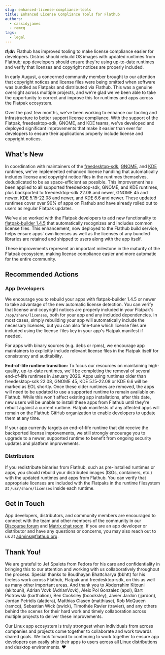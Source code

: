 ```yaml
---
slug: enhanced-license-compliance-tools
title: Enhanced License Compliance Tools for Flathub
authors:
  - cassidyjames
  - ramcq
tags:
  - legal
---
```


***tl;dr:*** Flathub has improved tooling to make license compliance easier for developers. Distros should rebuild OS images with updated runtimes from Flathub; app developers should ensure they're using up-to-date runtimes and verify that licenses and copyright notices are properly included.

<!-- truncate -->

In early August, a concerned community member brought to our attention that copyright notices and license files were being omitted when software was bundled as Flatpaks and distributed via Flathub. This was a genuine oversight across multiple projects, and we're glad we've been able to take the opportunity to correct and improve this for runtimes and apps across the Flatpak ecosystem.

Over the past few months, we've been working to enhance our tooling and infrastructure to better support license compliance. With the support of the Flatpak, freedesktop-sdk, GNOME, and KDE teams, we've developed and deployed significant improvements that make it easier than ever for developers to ensure their applications properly include license and copyright notices.

## What's New

In coordination with maintainers of the [freedesktop-sdk](https://gitlab.com/freedesktop-sdk/freedesktop-sdk/-/merge_requests/27806), [GNOME](https://gitlab.gnome.org/GNOME/gnome-build-meta/-/merge_requests/4056), and [KDE](https://invent.kde.org/packaging/flatpak-kde-runtime/-/merge_requests/264) runtimes, we've implemented enhanced license handling that automatically includes license and copyright notice files in the runtimes themselves, deduplicated to be as space-efficient as possible. This improvement has been applied to all supported freedesktop-sdk, GNOME, and KDE runtimes, plus backported to freedesktop-sdk 22.08 and newer, GNOME 45 and newer, KDE 5.15-22.08 and newer, and KDE 6.6 and newer. These updated runtimes cover over 90% of apps on Flathub and have already rolled out to users as regular Flatpak updates.

We've also worked with the Flatpak developers to add new functionality to [flatpak-builder 1.4.5](https://github.com/flatpak/flatpak-builder/pull/655) that automatically recognizes and includes common license files. This enhancement, now deployed to the Flathub build service, helps ensure apps' own licenses as well as the licenses of any bundled libraries are retained and shipped to users along with the app itself.

These improvements represent an important milestone in the maturity of the Flatpak ecosystem, making license compliance easier and more automatic for the entire community.

## Recommended Actions

### App Developers

We encourage you to rebuild your apps with flatpak-builder 1.4.5 or newer to take advantage of the new automatic license detection. You can verify that license and copyright notices are properly included in your Flatpak's `/app/share/licenses`, both for your app and any included dependencies. In most cases, simply rebuilding your app will automatically include the necessary licenses, but you can also fine-tune which license files are included using the license-files key in your app's Flatpak manifest if needed.

For apps with binary sources (e.g. debs or rpms), we encourage app maintainers to explicitly include relevant license files in the Flatpak itself for consistency and auditability.

**End-of-life runtime transition:** To focus our resources on maintaining high-quality, up-to-date runtimes, we'll be completing the removal of several end-of-life runtimes in January 2026. Apps using runtimes older than freedesktop-sdk 22.08, GNOME 45, KDE 5.15-22.08 or KDE 6.6 will be marked as EOL shortly. Once these older runtimes are removed, the apps will need to be updated to use a supported runtime to remain available on Flathub. While this won't affect existing app installations, after this date, new users will be unable to install these apps from Flathub until they're rebuilt against a current runtime. Flatpak manifests of any affected apps will remain on the Flathub GitHub organization to enable developers to update them at any time.

If your app currently targets an end-of-life runtime that did receive the backported license improvements, we still strongly encourage you to upgrade to a newer, supported runtime to benefit from ongoing security updates and platform improvements.

### Distributors

If you redistribute binaries from Flathub, such as pre-installed runtimes or apps, you should rebuild your distributed images (ISOs, containers, etc.) with the updated runtimes and apps from Flathub. You can verify that appropriate licenses are included with the Flatpaks in the runtime filesystem at `/usr/share/licenses` inside each runtime.

## Get in Touch

App developers, distributors, and community members are encouraged to connect with the team and other members of the community in our [Discourse forum](https://discourse.flathub.org/) and [Matrix chat room](https://matrix.to/#/#flathub:matrix.org). If you are an app developer or distributor and have any questions or concerns, you may also reach out to us at admins@flathub.org.

## Thank You!

We are grateful to Jef Spaleta from Fedora for his care and confidentiality in bringing this to our attention and working with us collaboratively throughout the process. Special thanks to Boudhayan Bhattcharya (bbhtt) for his tireless work across Flathub, Flatpak and freedesktop-sdk, on this as well as many other important areas. And thank you to Abderrahim Kitouni (akitouni), Adrian Vovk (AdrianVovk), Aleix Pol Gonzalez (apol), Bart Piotrowski (barthalion), Ben Cooksley (bcooksley), Javier Jardón (jjardon), Jordan Petridis (alatiera), Matthias Clasen (matthiasc), Rob McQueen (ramcq), Sebastian Wick (swick), Timothée Ravier (travier), and any others behind the scenes for their hard work and timely collaboration across multiple projects to deliver these improvements.

Our Linux app ecosystem is truly strongest when individuals from across companies and projects come together to collaborate and work towards shared goals. We look forward to continuing to work together to ensure app developers can easily ship their apps to users across all Linux distributions and desktop environments. ♥
